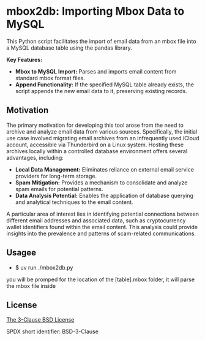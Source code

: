 # mbox2db: Importing Mbox Data to MySQL

This Python script facilitates the import of email data from an mbox file into a MySQL database table using the pandas library.

**Key Features:**

* **Mbox to MySQL Import:** Parses and imports email content from standard mbox format files.
* **Append Functionality:** If the specified MySQL table already exists, the script appends the new email data to it, preserving existing records.

## Motivation

The primary motivation for developing this tool arose from the need to archive and analyze email data from various sources. Specifically, the initial use case involved migrating email archives from an infrequently used iCloud account, accessible via Thunderbird on a Linux system. Hosting these archives locally within a controlled database environment offers several advantages, including:

* **Local Data Management:** Eliminates reliance on external email service providers for long-term storage.
* **Spam Mitigation:** Provides a mechanism to consolidate and analyze spam emails for potential patterns.
* **Data Analysis Potential:** Enables the application of database querying and analytical techniques to the email content.

A particular area of interest lies in identifying potential connections between different email addresses and associated data, such as cryptocurrency wallet identifiers found within the email content. This analysis could provide insights into the prevalence and patterns of scam-related communications.

## Usagee

* $ uv run ./mbox2db.py

you will be promped for the location of the [table].mbox folder, it will parse the mbox file inside


## License

[The 3-Clause BSD License](https://opensource.org/license/bsd-3-clause)

SPDX short identifier: BSD-3-Clause